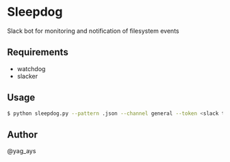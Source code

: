 # Sleepdog

Slack bot for monitoring and notification of filesystem events

## Requirements

- watchdog
- slacker

## Usage

```sh
$ python sleepdog.py --pattern .json --channel general --token <slack token> --dir log/
```

## Author

@yag_ays
